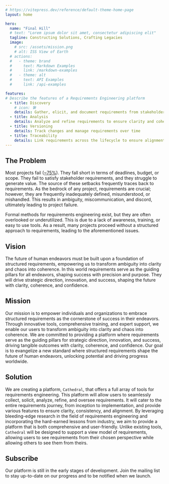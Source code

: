 ```yaml
---
# https://vitepress.dev/reference/default-theme-home-page
layout: home

hero:
  name: "Final Hill"
  # text: "Lorem ipsum dolor sit amet, consectetur adipiscing elit"
  tagline: Constructing Solutions, Crafting Legacies
  image:
    # src: /assets/mission.png
    # alt: ISS View of Earth
  # actions:
  #   - theme: brand
  #     text: Markdown Examples
  #     link: /markdown-examples
  #   - theme: alt
  #     text: API Examples
  #     link: /api-examples

features:
# Describe the features of a Requirements Engineering platform
  - title: Discovery
    # icon: 🛠️
    details: Gather, elicit, and document requirements from stakeholders
  - title: Analysis
    details: Analyze and refine requirements to ensure clarity and coherence
  - title: Versioning
    details: Track changes and manage requirements over time
  - title: Traceability
    details: Link requirements across the lifecycle to ensure alignment and coverage
---
```


## The Problem

Most projects fail ([~75%](https://web.archive.org/web/20230608090039/https://www.standishgroup.com/sample_research_files/DemoPRBR.pdf)). They fall short in terms of deadlines, budget, or scope. They fail to satisfy stakeholder requirements, and they struggle to generate value. The source of these setbacks frequently traces back to requirements. As the bedrock of any project, requirements are crucial; however, they are frequently inadequately defined, misunderstood, or mishandled. This results in ambiguity, miscommunication, and discord, ultimately leading to project failure.

Formal methods for requirements engineering exist, but they are often overlooked or underutilized. This is due to a lack of awareness, training, or easy to use tools. As a result, many projects proceed without a structured approach to requirements, leading to the aforementioned issues.

## Vision

The future of human endeavors must be built upon a foundation of structured requirements, empowering us to transform ambiguity into clarity and chaos into coherence. In this world requirements serve as the guiding pillars for all endeavors, shaping success with precision and purpose. They will drive strategic direction, innovation, and success, shaping the future with clarity, coherence, and confidence.

## Mission

Our mission is to empower individuals and organizations to embrace structured requirements as the cornerstone of success in their endeavors. Through innovative tools, comprehensive training, and expert support, we enable our users to transform ambiguity into clarity and chaos into coherence. We are committed to providing a platform where requirements serve as the guiding pillars for strategic direction, innovation, and success, driving tangible outcomes with clarity, coherence, and confidence. Our goal is to evangelize a new standard where structured requirements shape the future of human endeavors, unlocking potential and driving progress worldwide.

## Solution

We are creating a platform, `Cathedral`, that offers a full array of tools for requirements engineering. This platform will allow users to seamlessly collect, solicit, analyze, refine, and oversee requirements. It will cater to the entire requirements journey, from inception to implementation, and provide various features to ensure clarity, consistency, and alignment. By
leveraging bleeding-edge research in the field of requirements engineering and incorporating the
hard-earned lessons from industry, we aim to provide a platform that is both comprehensive and
user-friendly. Unlike existing tools, `Cathedral` will be designed to support a view model of requirements, allowing users to see requirements from their chosen perspective while allowing others to see them from theirs.

<script setup>
import HubSpotForm  from './components/HubSpotForm.vue'
</script>

## Subscribe

Our platform is still in the early stages of development. Join the mailing list to stay
up-to-date on our progress and to be notified when we launch.

<HubSpotForm />

